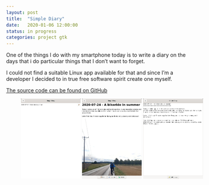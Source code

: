 ```yaml
---
layout: post
title:  "Simple Diary"
date:   2020-01-06 12:00:00
status: in progress
categories: project gtk
---
```


One of the things I do with my smartphone today is to write a diary on the days that i do particular things that I don’t want to forget.

I could not find a suitable Linux app available for that and since I’m a developer I decided to in true free software spirit create one myself.

[The source code can be found on GitHub](https://github.com/johan-bjareholt/simple-diary-gtk)

<figure style="width: 100%;">
	<img style="width:32%; display: inline;" src="/img/projects/simple-diary/entry_list.png">
	<img style="width:32%; display: inline;" src="/img/projects/simple-diary/entry_view.png">
	<img style="width:32%; display: inline;" src="/img/projects/simple-diary/entry_edit.png">
</figure>
